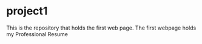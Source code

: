 # project1
This is the repository that holds the first web page.
The first webpage holds my Professional Resume
